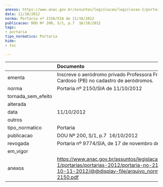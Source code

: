 ```yaml
---
anexos: https://www.anac.gov.br/assuntos/legislacao/legislacao-1/portarias/portarias-2012/portaria-no-2150-sia-de-10-11-2012/@@display-file/arquivo_norma/PA2012-2150.pdf
data: 11/10/2012
norma: Portaria nº 2150/SIA de 11/10/2012
publicacao: DOU Nº 200, S/1, p.7  16/10/2012
tags:
- portaria
tipo_normatico: Portaria
hide: 
- toc 
 
---
```


|                    | Documento                                                                                                                                                         |
|:-------------------|:------------------------------------------------------------------------------------------------------------------------------------------------------------------|
| ementa             | Inscreve o aeródromo privado Professora Francisca Cardoso (PB) no cadastro de aeródromos.                                                                         |
| norma              | Portaria nº 2150/SIA de 11/10/2012                                                                                                                                |
| tornada_sem_efeito |                                                                                                                                                                   |
| alterada           |                                                                                                                                                                   |
| data               | 11/10/2012                                                                                                                                                        |
| outros             |                                                                                                                                                                   |
| tipo_normatico     | Portaria                                                                                                                                                          |
| publicacao         | DOU Nº 200, S/1, p.7  16/10/2012                                                                                                                                  |
| revogada           | Portaria nº 9774/SIA, de 17 de novembro de 2022.                                                                                                                  |
| em_vigor           |                                                                                                                                                                   |
| anexos             | https://www.anac.gov.br/assuntos/legislacao/legislacao-1/portarias/portarias-2012/portaria-no-2150-sia-de-10-11-2012/@@display-file/arquivo_norma/PA2012-2150.pdf |